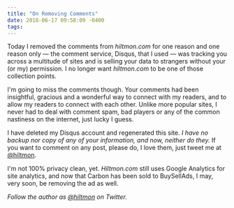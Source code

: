 ```yaml
---
title: "On Removing Comments"
date: 2018-06-17 09:58:09 -0400
tags: 
---
```


Today I removed the comments from *hiltmon.com* for one reason and one reason only — the comment service, Disqus, that I used — was tracking you across a multitude of sites and is selling your data to strangers without your (or my) permission. I no longer want *hiltmon.com* to be one of those collection points.

I'm going to miss the comments though. Your comments had been insightful, gracious and a wonderful way to connect with my readers, and to allow my readers to connect with each other. Unlike more popular sites, I never had to deal with comment spam, bad players or any of the common nastiness on the internet, just lucky I guess.

I have deleted my Disqus account and regenerated this site. *I have no backup nor copy of any of your information, and now, neither do they.* If you want to comment on any post, please do, I love them, just tweet me at [@hiltmon](https://twitter.com/hiltmon).

I'm not 100% privacy clean, yet. *Hiltmon.com* still uses Google Analytics for site analytics, and now that Carbon has been sold to BuySellAds, I may, very soon, be removing the ad as well.

*Follow the author as [@hiltmon](https://twitter.com/hiltmon) on Twitter.*

